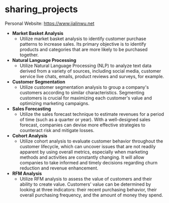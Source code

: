# sharing_projects
Personal Website: https://www.jialinwu.net

* **Market Basket Analysis**
  - Utilize market basket analysis to identify customer purchase patterns to increase sales. Its primary objective is to identify products and categories that are more likely to be purchased together.
* **Natural Language Processing**
  - Utilize Natural Language Processing (NLP) to analyze text data derived from a variety of sources, including social media, customer service live chats, emails, product reviews and surveys, for example.
* **Customer Segmentation**
  - Utilize customer segmentation analysis to group a company's customers according to similar characteristics. Segmenting customers is crucial for maximizing each customer's value and optimizing marketing campaigns.
* **Sales Forecasting**
  - Utilize the sales forecast technique to estimate revenues for a period of time (such as a quarter or year). With a well-designed sales forecast, companies can devise more effective strategies to counteract risk and mitigate losses.
* **Cohort Analysis**
  - Utilize cohort analysis to evaluate customer behavior throughout the customer lifecycle, which can uncover issues that are not readily apparent by using overall metrics, especially when marketing methods and activities are constantly changing. It will allow companies to take informed and timely decisions regarding churn reduction and revenue enhancement.
* **RFM Analysis**
  - Utilize RFM analysis to assess the value of customers and their ability to create value. Customers' value can be determined by looking at three indicators: their recent purchasing behavior, their overall purchasing frequency, and the amount of money they spend.
